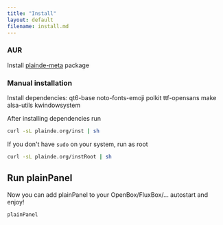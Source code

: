 ```yaml
---
title: "Install"
layout: default
filename: install.md
--- 
```


### AUR

Install <a href="https://aur.archlinux.org/packages/plainde-meta">plainde-meta</a> package

### Manual installation

Install dependencies: qt6-base noto-fonts-emoji polkit ttf-opensans make alsa-utils kwindowsystem

After installing dependencies run

```sh
curl -sL plainde.org/inst | sh
```

If you don't have `sudo` on your system, run as root

```sh
curl -sL plainde.org/instRoot | sh
```

## Run plainPanel

Now you can add plainPanel to your OpenBox/FluxBox/... autostart and enjoy!<br>

```
plainPanel
```
